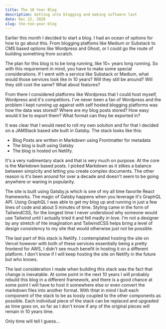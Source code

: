 ```yaml
---
title: The 10 Year Blog
description: Getting into blogging and making software last 
date: Dec 22, 2020
slug: the-ten-year-blog
---
```


Earlier this month I decided to start a blog. I had an ocean of options for how
to go about this. From blogging platfoms like Medium or Substack to CMS based
options like Wordpress and Ghost, or I could go the route of building something
from scratch.

The plan for this blog is to be long running, like 10+ years long running. So
with this requirement in mind, you have to make some special considerations. If
I went with a service like Substack or Medium, what would those services look
like in 10 years? Will they still be around? Will they still cost the same? What
about features?

From there I considered platforms like Wordpress that I could host myself,
Wordpress and it's competitors. I've never been a fan of Wordpress and the
problem I kept running up against with self hosted blogging platforms was how
the data was stored? Where are my blog posts stored? How easy would it be to
export them? What format can they be exported in?

It was clear that I would need to roll my own solution and for that I decided
on a JAMStack based site built in Gatsby. The stack looks like this:

* Blog Posts are written in Markdown using Frontmatter for metadata
* The blog is built using Gatsby
* The blog is hosted on Netlify.

It's a very rudimentary stack and that is very much on purpose. At the core is
the Markdown based posts. I picked Markdown as it stikes a balance between
simpicity and letting you create complex documents. The other reason is it's
been around for over a decade and doesn't seem to be going anywhere or waning in
popularity.

The site is built using Gatsby.js which is one of my all time favorite React
frameworks. The magic of Gatsby happens when you leverage it's GraphQL API.
Using GraphQL I was able to get my blog up and running in just a few lines of
code and about 5 minutes of time. Styling came in the form of TailwindCSS, for
the longest time I never understood why someone would use Tailwind until I
actually tried it and fell madly in love. I'm not a designer by any stretch of
hte imagination and TailwindCSS helps bring a level of design consistency to my
site that would otherwise just not be possible.

The last part of this stack is Netlify. I contemplated hosting the site on
Vercel however with both of these services essentially being a pretty frontend
for AWS, I didn't see much benefit in hosting it on a different platform. I
don't know if I will keep hosting the site on Netlify in the future but who
knows.

The last consideration I made when building this stack was the fact that change
is inevatable. At some point in the next 10 years I will probably rebuild this
blog in a different framework, and there is a good chance at some point I will
have to host it somewhere else or even convert the markdown files into another
format. With thtat in mind I bult each component of the stack to be as loosly
coupled to the other components as possible. Each individual piece of the stack
can be replaced and upgraded as time goes on, so far as I don't know if any of
the original pieces will remain in 10 years time.

Only time will tell I guess...
